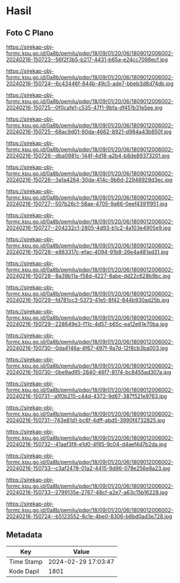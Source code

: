 # Hasil

## Foto C Plano

https://sirekap-obj-formc.kpu.go.id/0a8b/pemilu/pdpr/18/09/01/20/06/1809012006002-20240216-150723--56f2f3b5-b217-4431-b65a-e24cc7098ecf.jpg

https://sirekap-obj-formc.kpu.go.id/0a8b/pemilu/pdpr/18/09/01/20/06/1809012006002-20240216-150724--6c43446f-844b-49c5-ade7-bbeb3d8d74db.jpg

https://sirekap-obj-formc.kpu.go.id/0a8b/pemilu/pdpr/18/09/01/20/06/1809012006002-20240216-150725--0f0cafe1-c535-47f1-9bfa-df451b31e5ee.jpg

https://sirekap-obj-formc.kpu.go.id/0a8b/pemilu/pdpr/18/09/01/20/06/1809012006002-20240216-150725--68ac9d01-80da-4662-8921-d984a43b850f.jpg

https://sirekap-obj-formc.kpu.go.id/0a8b/pemilu/pdpr/18/09/01/20/06/1809012006002-20240216-150726--dba0981c-144f-4d18-a2b4-b8de89373201.jpg

https://sirekap-obj-formc.kpu.go.id/0a8b/pemilu/pdpr/18/09/01/20/06/1809012006002-20240216-150726--3a1a4264-30da-414c-9b6d-22948929d3ec.jpg

https://sirekap-obj-formc.kpu.go.id/0a8b/pemilu/pdpr/18/09/01/20/06/1809012006002-20240216-150727--507b26c1-58ae-4705-9a66-0eef4391f951.jpg

https://sirekap-obj-formc.kpu.go.id/0a8b/pemilu/pdpr/18/09/01/20/06/1809012006002-20240216-150727--204232c1-2805-4d93-b1c2-4a103e4905e9.jpg

https://sirekap-obj-formc.kpu.go.id/0a8b/pemilu/pdpr/18/09/01/20/06/1809012006002-20240216-150728--e883317c-efac-4094-91b8-26e4a481ad31.jpg

https://sirekap-obj-formc.kpu.go.id/0a8b/pemilu/pdpr/18/09/01/20/06/1809012006002-20240216-150728--8a39b11a-f58d-4227-8abe-dd22c628b9bc.jpg

https://sirekap-obj-formc.kpu.go.id/0a8b/pemilu/pdpr/18/09/01/20/06/1809012006002-20240216-150729--fd781cc3-5373-41e5-8f42-844b930ad25b.jpg

https://sirekap-obj-formc.kpu.go.id/0a8b/pemilu/pdpr/18/09/01/20/06/1809012006002-20240216-150729--228649e3-f11c-4d57-b65c-ea12e61e70ba.jpg

https://sirekap-obj-formc.kpu.go.id/0a8b/pemilu/pdpr/18/09/01/20/06/1809012006002-20240216-150730--0da4146a-4f67-497f-9a7d-12f8cb3ba003.jpg

https://sirekap-obj-formc.kpu.go.id/0a8b/pemilu/pdpr/18/09/01/20/06/1809012006002-20240216-150730--0be9ad95-2840-46f7-8174-bc8455ad307a.jpg

https://sirekap-obj-formc.kpu.go.id/0a8b/pemilu/pdpr/18/09/01/20/06/1809012006002-20240216-150731--a1f0b215-c44d-4372-9d67-387f521e9763.jpg

https://sirekap-obj-formc.kpu.go.id/0a8b/pemilu/pdpr/18/09/01/20/06/1809012006002-20240216-150731--743e81d1-bc6f-4dff-abd5-3990f4732825.jpg

https://sirekap-obj-formc.kpu.go.id/0a8b/pemilu/pdpr/18/09/01/20/06/1809012006002-20240216-150732--41aaf3f8-e1d0-4f85-9c04-d4aef4d7b2da.jpg

https://sirekap-obj-formc.kpu.go.id/0a8b/pemilu/pdpr/18/09/01/20/06/1809012006002-20240216-150733--c3af2478-01a2-4415-9d96-078e256e8a23.jpg

https://sirekap-obj-formc.kpu.go.id/0a8b/pemilu/pdpr/18/09/01/20/06/1809012006002-20240216-150733--2799135e-2767-48cf-a2e7-a63c15b16228.jpg

https://sirekap-obj-formc.kpu.go.id/0a8b/pemilu/pdpr/18/09/01/20/06/1809012006002-20240216-150724--b5123552-8c1e-4be0-8306-b8bd0ad3e728.jpg


## Metadata

| Key        | Value               |
| ---------- | ------------------- |
| Time Stamp | 2024-02-29 17:03:47 |
| Kode Dapil | 1801                |



